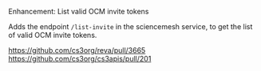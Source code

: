 Enhancement: List valid OCM invite tokens

Adds the endpoint `/list-invite` in the sciencemesh service,
to get the list of valid OCM invite tokens.

https://github.com/cs3org/reva/pull/3665
https://github.com/cs3org/cs3apis/pull/201